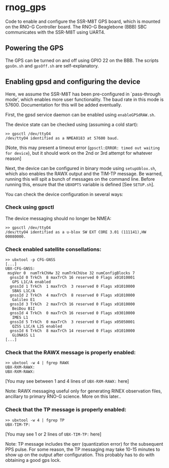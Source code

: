 # rnog_gps

Code to enable and configure the SSR-M8T GPS board, which is mounted on the RNO-G Controller board. 
The RNO-G Beaglebone (BBB) SBC communicates with the SSR-M8T using UART4.

## Powering the GPS
The GPS can be turned on and off using GPIO 22 on the BBB. The scripts `gpsOn.sh` and `gpsOff.sh` are self-explanatory.

## Enabling gpsd and configuring the device
Here, we assume the SSR-M8T has been pre-configured in `pass-through mode', which enables more user functionality. 
The baud rate in this mode is 57600. Documentation for this will be added eventually.

First, the gpsd service daemon can be enabled using `enableGPSdRAW.sh`. 

The device state can be checked using (assuming a cold start):

```
>> gpsctl /dev/ttyO4
/dev/ttyO4 identified as a NMEA0183 at 57600 baud.
```
[Note, this may present a timeout error (`gpsctl:ERROR: timed out waiting for device`), but it should work on the 2nd or 3rd attempt for whatever reason]

Next, the device can be configured in binary mode using `setupUblox.sh`, which also enables the RAWX output and the TIM-TP message. 
Be warned, running this will spit a bunch of messages on the command line. 
Before running this, ensure that the `UBXOPTS` variable is defined [See `SETUP.sh`]. 

You can check the device configuration in several ways:

### Check using gpsctl
The device messaging should no longer be NMEA:

```
>> gpsctl /dev/ttyO4
/dev/ttyO4 identified as a u-blox SW EXT CORE 3.01 (111141),HW 00080000.
```

### Check enabled satellite consellations:
```
>> ubxtool -p CFG-GNSS
[...]
UBX-CFG-GNSS:
 msgVer 0  numTrkChHw 32 numTrkChUse 32 numConfigBlocks 7
  gnssId 0 TrkCh  8 maxTrCh 16 reserved 0 Flags x01010001
   GPS L1C/A enabled
  gnssId 1 TrkCh  1 maxTrCh  3 reserved 0 Flags x01010000
   SBAS L1C/A
  gnssId 2 TrkCh  4 maxTrCh  8 reserved 0 Flags x01010000
   Galileo E1
  gnssId 3 TrkCh  2 maxTrCh 16 reserved 0 Flags x01010000
   BeiDou B1I
  gnssId 4 TrkCh  0 maxTrCh 16 reserved 0 Flags x03010000
   IMES L1
  gnssId 5 TrkCh  0 maxTrCh  3 reserved 0 Flags x05050001
   QZSS L1C/A L2S enabled
  gnssId 6 TrkCh  8 maxTrCh 14 reserved 0 Flags x01010000
   GLONASS L1
[...]
```

### Check that the RAWX message is properly enabled:
```
>> ubxtool -w 4 | fgrep RAWX
UBX-RXM-RAWX:
UBX-RXM-RAWX:
```
[You may see between 1 and 4 lines of `UBX-RXM-RAWX:` here]

Note: RAWX messaging useful only for generating RINEX observation files, ancillary to primary RNO-G science. More on this later..

### Check that the TP message is properly enabled:
```
>> ubxtool -w 4 | fgrep TP
UBX-TIM-TP:
```
[You may see 1 or 2 lines of `UBX-TIM-TP:` here]

Note: TP message includes the qerr (quantization error) for the subsequent PPS pulse. 
For some reason, the TP messaging may take 10-15 minutes to show up on the output after configuration. 
This probably has to do with obtaining a good gps lock.
